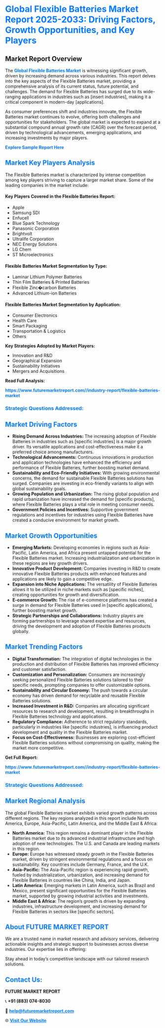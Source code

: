 <h1 style="color: #007BFF;">Global Flexible Batteries Market Report 2025-2033: Driving Factors, Growth Opportunities, and Key Players</h1>

<section id="overview">
<h2>Market Report Overview</h2>
<p>The <a href="https://www.futuremarketreport.com//industry-report/flexible-batteries-market" style="color: #007BFF; text-decoration: none;"><strong>Global Flexible Batteries Market</strong></a> is witnessing significant growth, driven by increasing demand across various industries. This report delves into the key aspects of the Flexible Batteries market, providing a comprehensive analysis of its current status, future potential, and challenges. The demand for Flexible Batteries has surged due to its wide-ranging applications in industries such as [insert industries], making it a critical component in modern-day [applications].</p>
<p>As consumer preferences shift and industries innovate, the Flexible Batteries market continues to evolve, offering both challenges and opportunities for stakeholders. The global market is expected to expand at a substantial compound annual growth rate (CAGR) over the forecast period, driven by technological advancements, emerging applications, and increasing investments by major players.</p>
</section>

<section id="overview">
<p><a href="https://www.futuremarketreport.com//request-sample/reportId=75940" style="color: #007BFF; text-decoration: none;"><strong>Explore Sample Report Here</strong></a></p>
</section>

<section id="key-players">
<h2 style="color: #007BFF;">Market Key Players Analysis</h2>
<p>The Flexible Batteries market is characterized by intense competition among key players striving to capture a larger market share. Some of the leading companies in the market include:</p>
<h4>Key Players Covered in the Flexible Batteries Report:</h4>
<ul><li>Apple</li><li>Samsung SDI</li><li>Enfucell</li><li>Blue Spark Technology</li><li>Panasonic Corporation</li><li>Brightvolt</li><li>Ultralife Corporation</li><li>NEC Energy Solutions</li><li>LG Chem</li><li>ST Microelectronics</li></ul>
<h4>Flexible Batteries Market Segmentation by Type:</h4>
<ul><li>Laminar Lithium Polymer Batteries</li><li>Thin Film Batteries &amp; Printed Batteries</li><li>Flexible Zinc�carbon Batteries</li><li>Advanced Lithium-ion Batteries</li></ul>

<h4>Flexible Batteries Market Segmentation by Application:</h4>
<ul><li>Consumer Electronics</li><li>Health Care</li><li>Smart Packaging</li><li>Transportation &amp; Logistics</li><li>Others</li></ul>
<p><strong>Key Strategies Adopted by Market Players:</strong></p>
<ul>
<li>Innovation and R&D</li>
<li>Geographical Expansion</li>
<li>Sustainability Initiatives</li>
<li>Mergers and Acquisitions</li>
</ul>
</section>

<section>
<p><strong>Read Full Analysis: </strong></p><a href="https://www.futuremarketreport.com//industry-report/flexible-batteries-market" style="color: #007BFF; text-decoration: none;"><strong>https://www.futuremarketreport.com//industry-report/flexible-batteries-market</strong></a>
<h3 style="color: #007BFF;">Strategic Questions Addressed:</h3>
</section>

<section id="driving-factors">
<h2 style="color: #007BFF;">Market Driving Factors</h2>
<ul>
<li><strong>Rising Demand Across Industries:</strong> The increasing adoption of Flexible Batteries in industries such as [specific industries] is a major growth driver. Its versatile applications and cost-effectiveness make it a preferred choice among manufacturers.</li>
<li><strong>Technological Advancements:</strong> Continuous innovations in production and application technologies have enhanced the efficiency and performance of Flexible Batteries, further boosting market demand.</li>
<li><strong>Sustainability and Eco-Friendly Initiatives:</strong> With growing environmental concerns, the demand for sustainable Flexible Batteries solutions has surged. Companies are investing in eco-friendly variants to align with global sustainability goals.</li>
<li><strong>Growing Population and Urbanization:</strong> The rising global population and rapid urbanization have increased the demand for [specific products], where Flexible Batteries plays a vital role in meeting consumer needs.</li>
<li><strong>Government Policies and Incentives:</strong> Supportive government regulations and incentives for industries using Flexible Batteries have created a conducive environment for market growth.</li>
</ul>
</section>

<section id="growth-opportunities">
<h2 style="color: #007BFF;">Market Growth Opportunities</h2>
<ul>
<li><strong>Emerging Markets:</strong> Developing economies in regions such as Asia-Pacific, Latin America, and Africa present untapped potential for the Flexible Batteries market. Increasing industrialization and urbanization in these regions are key growth drivers.</li>
<li><strong>Innovative Product Development:</strong> Companies investing in R&D to create innovative Flexible Batteries products with enhanced features and applications are likely to gain a competitive edge.</li>
<li><strong>Expansion into Niche Applications:</strong> The versatility of Flexible Batteries allows it to be utilized in niche markets such as [specific niches], creating opportunities for growth and diversification.</li>
<li><strong>E-commerce Growth:</strong> The rise of e-commerce platforms has created a surge in demand for Flexible Batteries used in [specific applications], further boosting market growth.</li>
<li><strong>Strategic Partnerships and Collaborations:</strong> Industry players are forming partnerships to leverage shared expertise and resources, driving the development and adoption of Flexible Batteries products globally.</li>
</ul>
</section>

<section id="trending-factors">
<h2 style="color: #007BFF;">Market Trending Factors</h2>
<ul>
<li><strong>Digital Transformation:</strong> The integration of digital technologies in the production and distribution of Flexible Batteries has improved efficiency and customer satisfaction.</li>
<li><strong>Customization and Personalization:</strong> Consumers are increasingly seeking personalized Flexible Batteries solutions tailored to their specific needs, prompting companies to offer customizable options.</li>
<li><strong>Sustainability and Circular Economy:</strong> The push towards a circular economy has driven demand for recyclable and reusable Flexible Batteries solutions.</li>
<li><strong>Increased Investment in R&D:</strong> Companies are allocating significant resources to research and development, resulting in breakthroughs in Flexible Batteries technology and applications.</li>
<li><strong>Regulatory Compliance:</strong> Adherence to strict regulatory standards, particularly in industries like [specific industries], is influencing product development and quality in the Flexible Batteries market.</li>
<li><strong>Focus on Cost-Effectiveness:</strong> Businesses are exploring cost-efficient Flexible Batteries solutions without compromising on quality, making the market more competitive.</li>
</ul>
</section>

<section>
<p><strong>Get Full Report: </strong></p><a href="https://www.futuremarketreport.com//industry-report/flexible-batteries-market" style="color: #007BFF; text-decoration: none;"><strong>https://www.futuremarketreport.com//industry-report/flexible-batteries-market</strong></a>
<h3 style="color: #007BFF;">Strategic Questions Addressed:</h3>
</section>


<section id="regional-analysis">
<h2 style="color: #007BFF;">Market Regional Analysis</h2>
<p>The global Flexible Batteries market exhibits varied growth patterns across different regions. The key regions analyzed in this report include North America, Europe, Asia-Pacific, Latin America, and the Middle East & Africa:</p>
<ul>
<li><strong>North America:</strong> This region remains a dominant player in the Flexible Batteries market due to its advanced industrial infrastructure and high adoption of new technologies. The U.S. and Canada are leading markets in this region.</li>
<li><strong>Europe:</strong> Europe has witnessed steady growth in the Flexible Batteries market, driven by stringent environmental regulations and a focus on sustainability. Key countries include Germany, France, and the U.K.</li>
<li><strong>Asia-Pacific:</strong> The Asia-Pacific region is experiencing rapid growth, fueled by industrialization, urbanization, and increasing demand for Flexible Batteries in countries like China, India, and Japan.</li>
<li><strong>Latin America:</strong> Emerging markets in Latin America, such as Brazil and Mexico, present significant opportunities for the Flexible Batteries market, supported by growing industrial activities and investments.</li>
<li><strong>Middle East & Africa:</strong> The region’s growth is driven by expanding industries, infrastructure development, and increasing demand for Flexible Batteries in sectors like [specific sectors].</li>
</ul>
</section>

<footer>
<h2 style="color: #007BFF;">About FUTURE MARKET REPORT</h2>
<p>We are a trusted name in market research and advisory services, delivering actionable insights and strategic support to businesses across diverse industries. Our expertise lies in offering:</p>

<p>Stay ahead in today’s competitive landscape with our tailored research solutions.</p>

<h2 style="color: #007BFF;">Contact Us:</h2>
<p><strong>FUTURE MARKET REPORT</strong></p>
<p>📞 <strong>+91 (883) 074-8030</strong></p>
<p>📧 <strong><a href="mailto:help@futuremarketreport.com" style="color: #007BFF;">help@futuremarketreport.com</a></strong></p>
<p>🌐 <strong><a href="https://www.futuremarketreport.com/" style="color: #007BFF;">Visit Our Website</a></strong></p>
</footer>